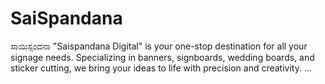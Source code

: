 # SaiSpandana
ಸಾಯಿಸ್ಪಂದನಾ "Saispandana Digital" is your one-stop destination for all your signage needs. Specializing in banners, signboards, wedding boards, and sticker cutting, we bring your ideas to life with precision and creativity. ...
